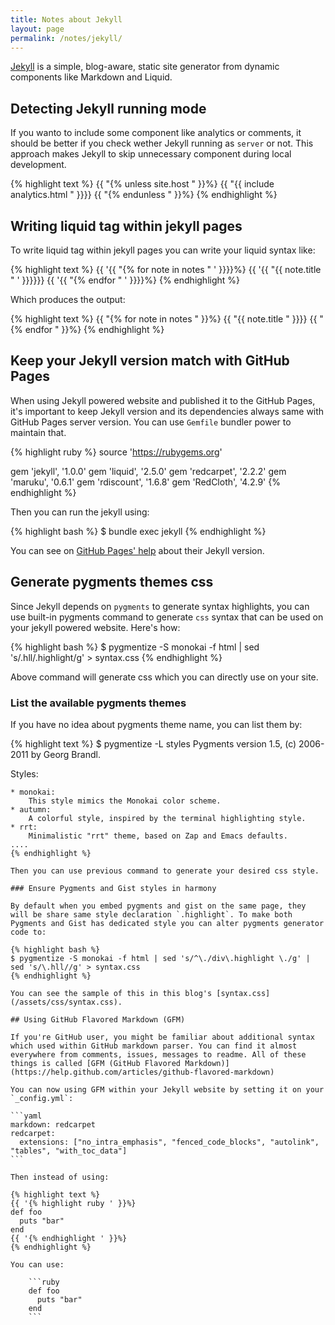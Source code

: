 ```yaml
---
title: Notes about Jekyll
layout: page
permalink: /notes/jekyll/
---
```


[Jekyll](http://jekyllrb.com/) is a simple, blog-aware, static site generator from dynamic components like Markdown and Liquid.

## Detecting Jekyll running mode

If you wanto to include some component like analytics or comments, it should be better if you check wether Jekyll running as `server` or not. This approach makes Jekyll to skip unnecessary component during local development.

{% highlight text %}
{{ "{% unless site.host " }}%}
  {{ "{{ include analytics.html " }}}}
{{ "{% endunless " }}%}
{% endhighlight %}

## Writing liquid tag within jekyll pages

To write liquid tag within jekyll pages you can write your liquid syntax like:

{% highlight text %}
{{ '{{ "{% for note in notes " ' }}}}%}
  {{ '{{ "{{ note.title " ' }}}}}}
{{ '{{ "{% endfor " ' }}}}%}
{% endhighlight %}

Which produces the output:

{% highlight text %}
{{ "{% for note in notes " }}%}
  {{ "{{ note.title " }}}}
{{ "{% endfor " }}%}
{% endhighlight %}

## Keep your Jekyll version match with GitHub Pages

When using Jekyll powered website and published it to the GitHub Pages, it's important to keep Jekyll version and its dependencies always same with GitHub Pages server version. You can use `Gemfile` bundler power to maintain that.

{% highlight ruby %}
source 'https://rubygems.org'

gem 'jekyll', '1.0.0'
gem 'liquid', '2.5.0'
gem 'redcarpet', '2.2.2'
gem 'maruku', '0.6.1'
gem 'rdiscount', '1.6.8'
gem 'RedCloth', '4.2.9'
{% endhighlight %}

Then you can run the jekyll using:

{% highlight bash %}
$ bundle exec jekyll
{% endhighlight %}

You can see on [GitHub Pages' help](https://help.github.com/articles/using-jekyll-with-pages#troubleshooting) about their Jekyll version.

## Generate pygments themes css

Since Jekyll depends on `pygments` to generate syntax highlights, you can use built-in pygments command to generate `css` syntax that can be used on your jekyll powered website. Here's how:

{% highlight bash %}
$ pygmentize -S monokai  -f html | sed 's/\.hll/\.highlight/g' > syntax.css
{% endhighlight %}

Above command will generate css which you can directly use on your site.

### List the available pygments themes

If you have no idea about pygments theme name, you can list them by:

{% highlight text %}
$ pygmentize -L styles
Pygments version 1.5, (c) 2006-2011 by Georg Brandl.

Styles:
~~~~~~~
* monokai:
    This style mimics the Monokai color scheme.
* autumn:
    A colorful style, inspired by the terminal highlighting style.
* rrt:
    Minimalistic "rrt" theme, based on Zap and Emacs defaults.
....
{% endhighlight %}

Then you can use previous command to generate your desired css style.

### Ensure Pygments and Gist styles in harmony

By default when you embed pygments and gist on the same page, they will be share same style declaration `.highlight`. To make both Pygments and Gist has dedicated style you can alter pygments generator code to:

{% highlight bash %}
$ pygmentize -S monokai -f html | sed 's/^\./div\.highlight \./g' | sed 's/\.hll//g' > syntax.css
{% endhighlight %}

You can see the sample of this in this blog's [syntax.css](/assets/css/syntax.css).

## Using GitHub Flavored Markdown (GFM)

If you're GitHub user, you might be familiar about additional syntax which used within GitHub markdown parser. You can find it almost everywhere from comments, issues, messages to readme. All of these things is called [GFM (GitHub Flavored Markdown)](https://help.github.com/articles/github-flavored-markdown)

You can now using GFM within your Jekyll website by setting it on your `_config.yml`:

```yaml
markdown: redcarpet
redcarpet:
  extensions: ["no_intra_emphasis", "fenced_code_blocks", "autolink", "tables", "with_toc_data"]
```

Then instead of using:

{% highlight text %}
{{ '{% highlight ruby ' }}%}
def foo
  puts "bar"
end
{{ '{% endhighlight ' }}%}
{% endhighlight %}

You can use:

    ```ruby
    def foo
      puts "bar"
    end
    ```

